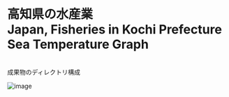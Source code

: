 <h1>高知県の水産業<br>Japan, Fisheries in Kochi Prefecture Sea Temperature Graph</h1>
<br>成果物のディレクトリ構成
<br>

![image](https://user-images.githubusercontent.com/35993388/189107615-9e2c7483-24c0-4a48-bbf9-d84c6c0be8f3.png)

